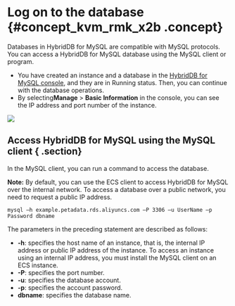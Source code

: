# Log on to the database {#concept_kvm_rmk_x2b .concept}

Databases in HybridDB for MySQL are compatible with MySQL protocols. You can access a HybridDB for MySQL database using the MySQL client or program.

-   You have created an instance and a database in the [HybridDB for MySQL console](https://partners-intl.console.aliyun.com/#/petadata), and they are in Running status. Then, you can continue with the database operations.
-   By selecting**Manage** \> **Basic Information** in the console, you can see the IP address and port number of the instance.

![](http://static-aliyun-doc.oss-cn-hangzhou.aliyuncs.com/assets/img/18486/154468512711484_en-US.png)

## Access HybridDB for MySQL using the MySQL client { .section}

In the MySQL client, you can run a command to access the database.

**Note:** By default, you can use the ECS client to access HybridDB for MySQL over the internal network. To access a database over a public network, you need to request a public IP address.

```
mysql –h example.petadata.rds.aliyuncs.com –P 3306 –u UserName –p Password dbname

```

The parameters in the preceding statement are described as follows:

-   **-h**: specifies the host name of an instance, that is, the internal IP address or public IP address of the instance. To access an instance using an internal IP address, you must install the MySQL client on an ECS instance.
-   **-P**: specifies the port number.
-   **-u**: specifies the database account.
-   **-p**: specifies the account password.
-   **dbname**: specifies the database name.

